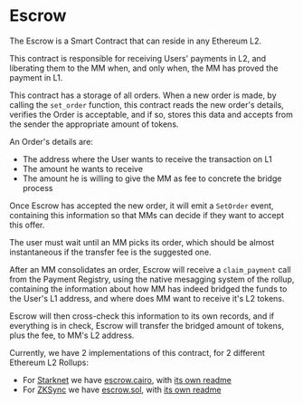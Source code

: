 # Escrow

The Escrow is a Smart Contract that can reside in any Ethereum L2.

This contract is responsible for receiving Users' payments in L2, and liberating them 
to the MM when, and only when, the MM has proved the payment in L1.

This contract has a storage of all orders. When a new order is made, by calling the 
`set_order` function, this contract reads the new order's details, verifies the Order 
is acceptable, and if so, stores this data and accepts from the sender the 
appropriate amount of tokens. 

An Order's details are:
- The address where the User wants to receive the transaction on L1
- The amount he wants to receive
- The amount he is willing to give the MM as fee to concrete the bridge process

Once Escrow has accepted the new order, it will emit a `SetOrder` event, containing 
this information so that MMs can decide if they want to accept this offer.

The user must wait until an MM picks its order, which should be almost instantaneous 
if the transfer fee is the suggested one.

After an MM consolidates an order, Escrow will receive a `claim_payment` call from the Payment Registry, using the native mesagging system of the rollup, containing the information about how MM has indeed bridged the funds to the User's L1 address, and where does MM want to receive it's L2 tokens.

Escrow will then cross-check this information to its own records, and if everything is in 
check, Escrow will transfer the bridged amount of tokens, plus the fee, to MM's L2 
address.

Currently, we have 2 implementations of this contract, for 2 different Ethereum L2 Rollups:
- For [Starknet](https://www.starknet.io/en) we have [escrow.cairo](../../../contracts/starknet/src/escrow.cairo), with [its own readme](./Starknet.md)
- For [ZKSync](https://zksync.io/) we have [escrow.sol](../../../contracts/zksync/contracts/escrow.sol), with [its own readme](./ZKSync.md)
